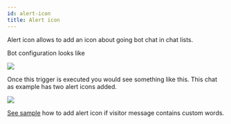```yaml
---
id: alert-icon
title: Alert icon
---
```


Alert icon allows to add an icon about going bot chat in chat lists.

Bot configuration looks like

![](/img/bot/alert-icon.png)

Once this trigger is executed you would see something like this. This chat as example has two alert icons added.

![](/img/bot/alert-icon-list.png)

[See sample](bot/check-conditions.md) how to add alert icon if visitor message contains custom words.